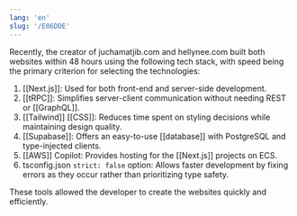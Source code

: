 ```yaml
---
lang: 'en'
slug: '/E06DDE'
---
```


Recently, the creator of juchamatjib.com and hellynee.com built both websites within 48 hours using the following tech stack, with speed being the primary criterion for selecting the technologies:

1.  [[Next.js]]: Used for both front-end and server-side development.
2.  [[tRPC]]: Simplifies server-client communication without needing REST or [[GraphQL]].
3.  [[Tailwind]] [[CSS]]: Reduces time spent on styling decisions while maintaining design quality.
4.  [[Supabase]]: Offers an easy-to-use [[database]] with PostgreSQL and type-injected clients.
5.  [[AWS]] Copilot: Provides hosting for the [[Next.js]] projects on ECS.
6.  tsconfig.json `strict: false` option: Allows faster development by fixing errors as they occur rather than prioritizing type safety.

These tools allowed the developer to create the websites quickly and efficiently.
